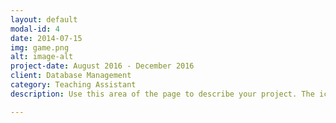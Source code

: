 ```yaml
---
layout: default
modal-id: 4
date: 2014-07-15
img: game.png
alt: image-alt
project-date: August 2016 - December 2016
client: Database Management
category: Teaching Assistant
description: Use this area of the page to describe your project. The icon above is part of a free icon set by <a href="https://sellfy.com/p/8Q9P/jV3VZ/">Flat Icons</a>. On their website, you can download their free set with 16 icons, or you can purchase the entire set with 146 icons for only $12!

---
```

